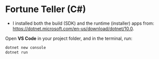 # Fortune Teller (C#)

- I installed both the build (SDK) and the runtime (installer) apps from: https://dotnet.microsoft.com/en-us/download/dotnet/10.0.

Open **VS Code** in your project folder, and in the terminal, run:
```bash
dotnet new console
dotnet run
